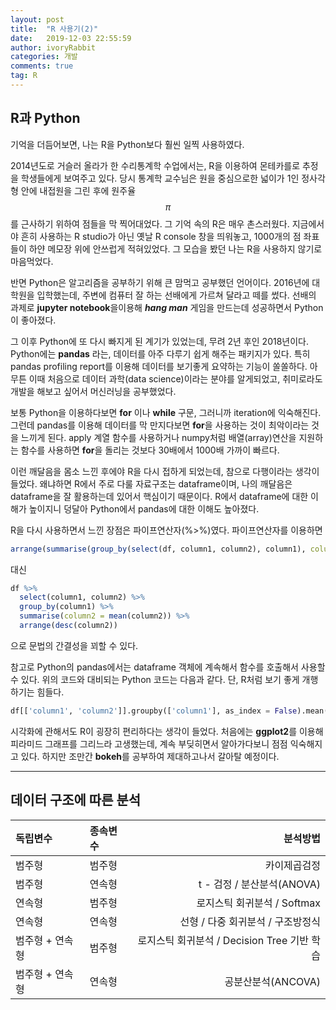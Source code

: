 ```yaml
---
layout: post
title:  "R 사용기(2)"
date:   2019-12-03 22:55:59
author: ivoryRabbit
categories: 개발
comments: true
tag: R
---
```


## R과 Python

 기억을 더듬어보면, 나는 R을 Python보다 훨씬 일찍 사용하였다. 
 
 2014년도로 거슬러 올라가 한 수리통계학 수업에서는, R을 이용하여 몬테카를로 추정을 학생들에게 보여주고 있다. 당시 통계학 교수님은 원을 중심으로한 넓이가 1인 정사각형 안에 내접원을 그린 후에 원주율 $$\pi$$를 근사하기 위하여 점들을 막 찍어대었다. 그 기억 속의 R은 매우 촌스러웠다. 지금에서야 흔히 사용하는 R studio가 아닌 옛날 R console 창을 띄워놓고, 1000개의 점 좌표들이 하얀 메모장 위에 안쓰럽게 적혀있었다. 그 모습을 봤던 나는 R을 사용하지 않기로 마음먹었다.

 반면 Python은 알고리즘을 공부하기 위해 큰 맘먹고 공부했던 언어이다. 2016년에 대학원을 입학했는데, 주변에 컴퓨터 잘 하는 선배에게 가르쳐 달라고 떼를 썼다. 선배의 과제로 **jupyter notebook**을이용해 **_hang man_** 게임을 만드는데 성공하면서 Python이 좋아졌다.
 
 그 이후 Python에 또 다시 빠지게 된 계기가 있었는데, 무려 2년 후인 2018년이다. Python에는 **pandas** 라는, 데이터를 아주 다루기 쉽게 해주는 패키지가 있다. 특히 pandas profiling report를 이용해 데이터를 보기좋게 요약하는 기능이 쏠쏠하다. 아무튼 이때 처음으로 데이터 과학(data science)이라는 분야를 알게되었고, 취미로라도 개발을 해보고 싶어서 머신러닝을 공부했었다.

 보통 Python을 이용하다보면 **for** 이나 **while** 구문, 그러니까 iteration에 익숙해진다. 그런데 pandas를 이용해 데이터를 막 만지다보면 **for**을 사용하는 것이 최악이라는 것을 느끼게 된다. apply 계열 함수를 사용하거나 numpy처럼 배열(array)연산을 지원하는 함수를 사용하면 **for**을 돌리는 것보다 30배에서 1000배 가까이 빠르다. 
 
 이런 깨달음을 몸소 느낀 후에야 R을 다시 접하게 되었는데, 참으로 다행이라는 생각이 들었다. 왜냐하면 R에서 주로 다룰 자료구조는 dataframe이며, 나의 깨달음은 dataframe을 잘 활용하는데 있어서 핵심이기 때문이다. R에서 dataframe에 대한 이해가 높이지니 덩달아 Python에서 pandas에 대한 이해도 높아졌다.

R을 다시 사용하면서 느낀 장점은 파이프연산자(%>%)였다. 파이프연산자를 이용하면

```R
arrange(summarise(group_by(select(df, column1, column2), column1), column2 = mean(column2)), column2)
```
대신
```R
df %>%
  select(column1, column2) %>%
  group_by(column1) %>%
  summarise(column2 = mean(column2)) %>%
  arrange(desc(column2))
```
으로 문법의 간결성을 꾀할 수 있다.

참고로 Python의 pandas에서는 dataframe 객체에 계속해서 함수를 호출해서 사용할 수 있다. 위의 코드와 대비되는 Python 코드는 다음과 같다.  단, R처럼 보기 좋게 개행하기는 힘들다.

```python
df[['column1', 'column2']].groupby(['column1'], as_index = False).mean().sort_values(by = 'column2', ascending = False)
```

시각화에 관해서도 R이 굉장히 편리하다는 생각이 들었다. 처음에는 **ggplot2**를 이용해 피라미드 그래프를 그리느라 고생했는데, 계속 부딪히면서 알아가다보니 점점 익숙해지고 있다. 하지만 조만간 **bokeh**를 공부하여 제대하고나서 갈아탈 예정이다.

* * *
## 데이터 구조에 따른 분석 

독립변수 | 종속변수 | 분석방법
:-- | :-- | --:
범주형 | 범주형 | 카이제곱검정
범주형 | 연속형 | t - 검정 / 분산분석(ANOVA)
연속형 | 범주형 | 로지스틱 회귀분석 / Softmax
연속형 | 연속형 | 선형 / 다중 회귀분석 / 구조방정식
범주형 + 연속형 | 범주형 | 로지스틱 회귀분석 / Decision Tree 기반 학습
범주형 + 연속형 | 연속형 | 공분산분석(ANCOVA)
